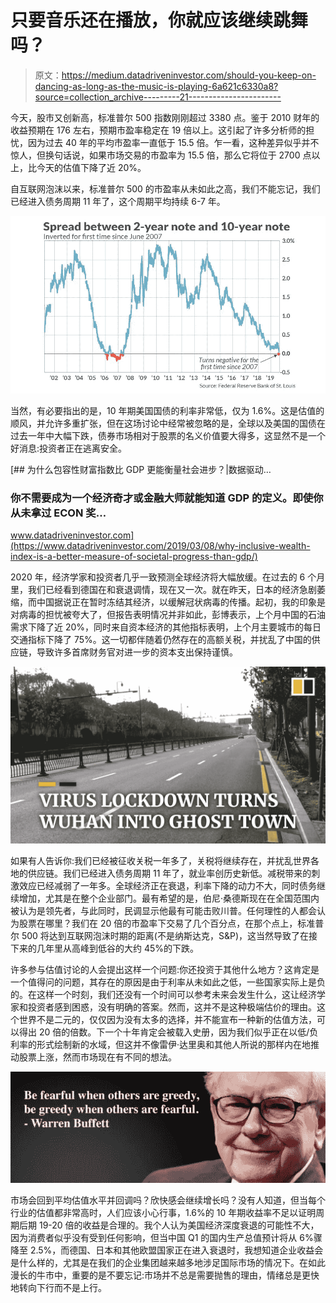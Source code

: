 # 只要音乐还在播放，你就应该继续跳舞吗？

> 原文：<https://medium.datadriveninvestor.com/should-you-keep-on-dancing-as-long-as-the-music-is-playing-6a621c6330a8?source=collection_archive---------21----------------------->

今天，股市又创新高，标准普尔 500 指数刚刚超过 3380 点。鉴于 2010 财年的收益预期在 176 左右，预期市盈率稳定在 19 倍以上。这引起了许多分析师的担忧，因为过去 40 年的平均市盈率一直低于 15.5 倍。乍一看，这种差异似乎并不惊人，但换句话说，如果市场交易的市盈率为 15.5 倍，那么它将位于 2700 点以上，比今天的估值下降了近 20%。

自互联网泡沫以来，标准普尔 500 的市盈率从未如此之高，我们不能忘记，我们已经进入债务周期 11 年了，这个周期平均持续 6-7 年。

![](img/3f065bc01bb61387453c326959fb59be.png)

当然，有必要指出的是，10 年期美国国债的利率非常低，仅为 1.6%。这是估值的顺风，并允许多重扩张，但在这场讨论中经常被忽略的是，全球以及美国的国债在过去一年中大幅下跌，债券市场相对于股票的名义价值要大得多，这显然不是一个好消息:投资者正在逃离安全。

[](https://www.datadriveninvestor.com/2019/03/08/why-inclusive-wealth-index-is-a-better-measure-of-societal-progress-than-gdp/) [## 为什么包容性财富指数比 GDP 更能衡量社会进步？|数据驱动…

### 你不需要成为一个经济奇才或金融大师就能知道 GDP 的定义。即使你从未拿过 ECON 奖…

www.datadriveninvestor.com](https://www.datadriveninvestor.com/2019/03/08/why-inclusive-wealth-index-is-a-better-measure-of-societal-progress-than-gdp/) 

2020 年，经济学家和投资者几乎一致预测全球经济将大幅放缓。在过去的 6 个月里，我们已经看到德国在和衰退调情，现在又一次。就在昨天，日本的经济急剧萎缩，而中国据说正在暂时冻结其经济，以缓解冠状病毒的传播。起初，我的印象是对病毒的担忧被夸大了，但报告表明情况并非如此，彭博表示，上个月中国的石油需求下降了近 20%，同时来自资本经济的其他指标表明，上个月主要城市的每日交通指标下降了 75%。这一切都伴随着仍然存在的高额关税，并扰乱了中国的供应链，导致许多首席财务官对进一步的资本支出保持谨慎。

![](img/4c9aeceacd0427285889a8827a40c8b3.png)

如果有人告诉你:我们已经被征收关税一年多了，关税将继续存在，并扰乱世界各地的供应链。我们已经进入债务周期 11 年了，就业率创历史新低。减税带来的刺激效应已经减弱了一年多。全球经济正在衰退，利率下降的动力不大，同时债务继续增加，尤其是在整个企业部门。最有希望的是，伯尼·桑德斯现在在全国范围内被认为是领先者，与此同时，民调显示他最有可能击败川普。任何理性的人都会认为股票在哪里？我们在 20 倍的市盈率下交易了几个百分点，在那个点上，标准普尔 500 将达到互联网泡沫时期的距离(不是纳斯达克，S&P)，这当然导致了在接下来的几年里从高峰到低谷的大约 45%的下跌。

许多参与估值讨论的人会提出这样一个问题:你还投资于其他什么地方？这肯定是一个值得问的问题，其存在的原因是由于利率从未如此之低，一些国家实际上是负的。在这样一个时刻，我们还没有一个时间可以参考未来会发生什么，这让经济学家和投资者感到困惑，没有明确的答案。然而，这并不是这种极端估价的理由。这个世界不是二元的，仅仅因为没有太多的选择，并不能宣布一种新的估值方法，可以得出 20 倍的倍数。下一个十年肯定会被载入史册，因为我们似乎正在以低/负利率的形式绘制新的水域，但这并不像雷伊·达里奥和其他人所说的那样内在地推动股票上涨，然而市场现在有不同的想法。

![](img/b7fe6020eeaa54d6df8def128abb1c78.png)

市场会回到平均估值水平并回调吗？欣快感会继续增长吗？没有人知道，但当每个行业的估值都非常高时，人们应该小心行事，1.6%的 10 年期收益率不足以证明周期后期 19-20 倍的收益是合理的。我个人认为美国经济深度衰退的可能性不大，因为消费者似乎没有受到任何影响，但当中国 Q1 的国内生产总值预计将从 6%骤降至 2.5%，而德国、日本和其他欧盟国家正在进入衰退时，我想知道企业收益会是什么样的，尤其是在我们的企业集团越来越多地涉足国际市场的情况下。在如此漫长的牛市中，重要的是不要忘记:市场并不总是需要抛售的理由，情绪总是更快地转向下行而不是上行。